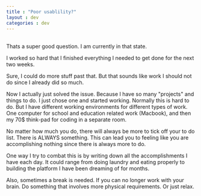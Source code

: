 ```yaml
---
title : "Poor usablility?"
layout : dev
categories : dev
---
```

<br/>
Thats a super good question. I am currently in that state.

I worked so hard that I finished everything I needed to get done for the next two weeks.

Sure, I could do more stuff past that. But that sounds like work I should not do since I already did so much.

Now I actually just solved the issue. Because I have so many "projects" and things to do. I just chose one and started working. Normally this is hard to do. But I have different working environments for different types of work. One computer for school and education related work (Macbook), and then my 70$ think-pad for coding in a separate room.

No matter how much you do, there will always be more to tick off your to do list. There is ALWAYS something. This can lead you to feeling like you are accomplishing nothing since there is always more to do.

One way I try to combat this is by writing down all the accomplishments I have each day. It could range from doing laundry and eating properly to building the platform I have been dreaming of for months.

Also, sometimes a break is needed. If you can no longer work with your brain. Do something that involves more physical requirements. Or just relax.
